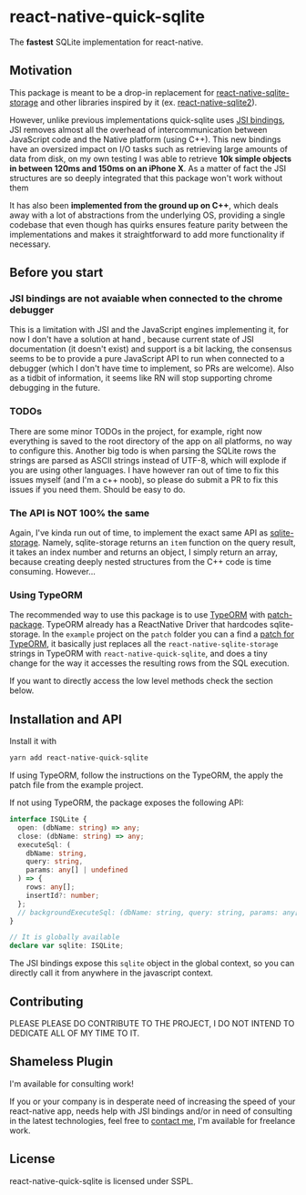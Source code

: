 # react-native-quick-sqlite

The **fastest** SQLite implementation for react-native.

## Motivation

This package is meant to be a drop-in replacement for [react-native-sqlite-storage](https://github.com/andpor/react-native-sqlite-storage) and other libraries inspired by it (ex. [react-native-sqlite2](https://github.com/craftzdog/react-native-sqlite-2)).

However, unlike previous implementations quick-sqlite uses [JSI bindings](https://formidable.com/blog/2019/jsi-jsc-part-2/), JSI removes almost all the overhead of intercommunication between JavaScript code and the Native platform (using C++). This new bindings have an oversized impact on I/O tasks such as retrieving large amounts of data from disk, on my own testing I was able to retrieve **10k simple objects in between 120ms and 150ms on an iPhone X**. As a matter of fact the JSI structures are so deeply integrated that this package won't work without them

It has also been **implemented from the ground up on C++**, which deals away with a lot of abstractions from the underlying OS, providing a single codebase that even though has quirks ensures feature parity between the implementations and makes it straightforward to add more functionality if necessary.

## Before you start

### JSI bindings are not avaiable when connected to the chrome debugger

This is a limitation with JSI and the JavaScript engines implementing it, for now I don't have a solution at hand , because current state of JSI documentation (it doesn't exist) and support is a bit lacking, the consensus seems to be to provide a pure JavaScript API to run when connected to a debugger (which I don't have time to implement, so PRs are welcome). Also as a tidbit of information, it seems like RN will stop supporting chrome debugging in the future.

### TODOs

There are some minor TODOs in the project, for example, right now everything is saved to the root directory of the app on all platforms, no way to configure this. Another big todo is when parsing the SQLite rows the strings are parsed as ASCII strings instead of UTF-8, which will explode if you are using other languages. I have however ran out of time to fix this issues myself (and I'm a c++ noob), so please do submit a PR to fix this issues if you need them. Should be easy to do.

### The API is NOT 100% the same

Again, I've kinda run out of time, to implement the exact same API as [sqlite-storage](https://github.com/andpor/react-native-sqlite-storage). Namely, sqlite-storage returns an `item` function on the query result, it takes an index number and returns an object, I simply return an array, because creating deeply nested structures from the C++ code is time consuming. However...

### Using TypeORM

The recommended way to use this package is to use [TypeORM](https://github.com/typeorm/typeorm) with [patch-package](https://github.com/ds300/patch-package). TypeORM already has a ReactNative Driver that hardcodes sqlite-storage. In the `example` project on the `patch` folder you can a find a [patch for TypeORM](https://github.com/ospfranco/react-native-quick-sqlite/blob/main/example/patches/typeorm%2B0.2.31.patch), it basically just replaces all the `react-native-sqlite-storage` strings in TypeORM with `react-native-quick-sqlite`, and does a tiny change for the way it accesses the resulting rows from the SQL execution.

If you want to directly access the low level methods check the section below.

## Installation and API

Install it with

```bash
yarn add react-native-quick-sqlite
```

If using TypeORM, follow the instructions on the TypeORM, the apply the patch file from the example project.

If not using TypeORM, the package exposes the following API:

```typescript
interface ISQLite {
  open: (dbName: string) => any;
  close: (dbName: string) => any;
  executeSql: (
    dbName: string,
    query: string,
    params: any[] | undefined
  ) => {
    rows: any[];
    insertId?: number;
  };
  // backgroundExecuteSql: (dbName: string, query: string, params: any[]) => any; // currently disabled, android was giving me some troubles
}

// It is globally available
declare var sqlite: ISQLite;
```

The JSI bindings expose this `sqlite` object in the global context, so you can directly call it from anywhere in the javascript context.

## Contributing

PLEASE PLEASE DO CONTRIBUTE TO THE PROJECT, I DO NOT INTEND TO DEDICATE ALL OF MY TIME TO IT.

## Shameless Plugin

I'm available for consulting work!

If you or your company is in desperate need of increasing the speed of your react-native app, needs help with JSI bindings and/or in need of consulting in the latest technologies, feel free to [contact me](https://twitter.com/ospfranco), I'm available for freelance work.

## License

react-native-quick-sqlite is licensed under SSPL.
